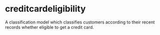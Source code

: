# creditcardeligibility
A classification model which classifies customers according to their recent records whether eligible to get a credit card.
